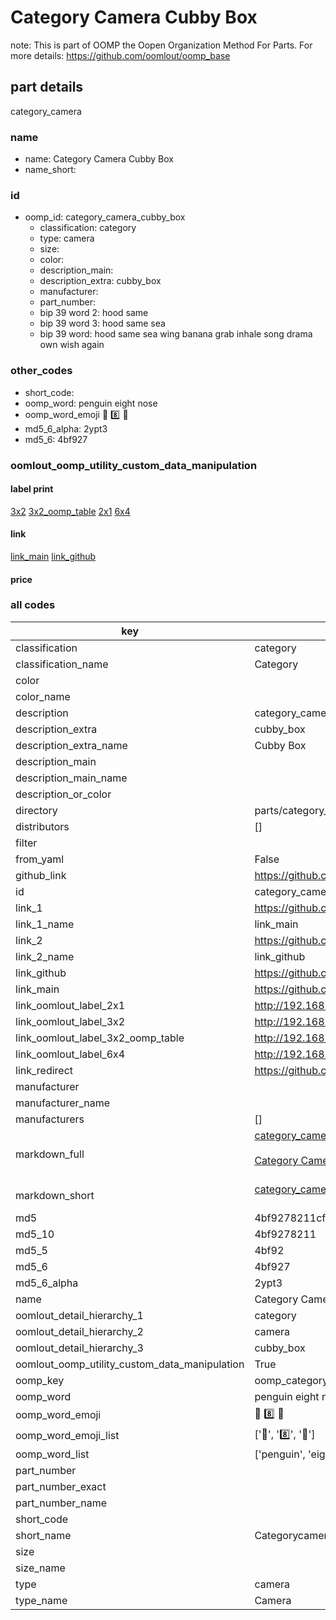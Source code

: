 # Category Camera Cubby Box  

note: This is part of OOMP the Oopen Organization Method For Parts. For more details: https://github.com/oomlout/oomp_base

##  part details
  



category_camera



### name
* name: Category Camera Cubby Box
* name_short: 
### id
* oomp_id: category_camera_cubby_box
  * classification: category
  * type: camera
  * size: 
  * color: 
  * description_main: 
  * description_extra: cubby_box
  * manufacturer: 
  * part_number: 
  * bip 39 word 2: hood same
  * bip 39 word 3: hood same sea
  * bip 39 word: hood same sea wing banana grab inhale song drama own wish again

### other_codes
* short_code: 
* oomp_word: penguin eight nose
* oomp_word_emoji :penguin: :eight: :nose:
* md5_6_alpha: 2ypt3
* md5_6: 4bf927






### oomlout_oomp_utility_custom_data_manipulation
#### label print
[3x2](http://192.168.1.245:1112/?label=oomp%202ypt3)
[3x2_oomp_table](http://192.168.1.108:1112/?label=oomp%202ypt3)
[2x1](http://192.168.1.242:1112/?label=oomp%202ypt3)
[6x4](http://192.168.1.55:1112/?label=oomp%202ypt3)    

#### link

[link_main](https://github.com/oomlout/oomlout_oomp_version_1_messy/tree/main/parts/category_camera_cubby_box) [link_github](https://github.com/oomlout/oomlout_oomp_version_1_messy/tree/main/parts/category_camera_cubby_box)                             

#### price







### all codes 
| key | value |  
| --- | --- |  
| classification | category |  
| classification_name | Category |  
| color |  |  
| color_name |  |  
| description | category_camera |  
| description_extra | cubby_box |  
| description_extra_name | Cubby Box |  
| description_main |  |  
| description_main_name |  |  
| description_or_color |   |  
| directory | parts/category_camera_cubby_box |  
| distributors | [] |  
| filter |  |  
| from_yaml | False |  
| github_link | https://github.com/oomlout/oomlout_oomp_part_src/tree/main/parts/category_camera_cubby_box |  
| id | category_camera_cubby_box |  
| link_1 | https://github.com/oomlout/oomlout_oomp_version_1_messy/tree/main/parts/category_camera_cubby_box |  
| link_1_name | link_main |  
| link_2 | https://github.com/oomlout/oomlout_oomp_version_1_messy/tree/main/parts/category_camera_cubby_box |  
| link_2_name | link_github |  
| link_github | https://github.com/oomlout/oomlout_oomp_version_1_messy/tree/main/parts/category_camera_cubby_box |  
| link_main | https://github.com/oomlout/oomlout_oomp_version_1_messy/tree/main/parts/category_camera_cubby_box |  
| link_oomlout_label_2x1 | http://192.168.1.242:1112/?label=oomp%202ypt3 |  
| link_oomlout_label_3x2 | http://192.168.1.245:1112/?label=oomp%202ypt3 |  
| link_oomlout_label_3x2_oomp_table | http://192.168.1.108:1112/?label=oomp%202ypt3 |  
| link_oomlout_label_6x4 | http://192.168.1.55:1112/?label=oomp%202ypt3 |  
| link_redirect | https://github.com/oomlout/oomlout_oomp_version_1_messy/tree/main/parts/category_camera_cubby_box |  
| manufacturer |  |  
| manufacturer_name |  |  
| manufacturers | [] |  
| markdown_full | [category_camera_cubby_box](none)<br>[](none)<br>[Category Camera Cubby Box](none)<br><br> |  
| markdown_short | [category_camera_cubby_box](none)<br><br> |  
| md5 | 4bf9278211cf2e7595091fbb83efbb6a |  
| md5_10 | 4bf9278211 |  
| md5_5 | 4bf92 |  
| md5_6 | 4bf927 |  
| md5_6_alpha | 2ypt3 |  
| name | Category Camera Cubby Box |  
| oomlout_detail_hierarchy_1 | category |  
| oomlout_detail_hierarchy_2 | camera |  
| oomlout_detail_hierarchy_3 | cubby_box |  
| oomlout_oomp_utility_custom_data_manipulation | True |  
| oomp_key | oomp_category_camera_cubby_box |  
| oomp_word | penguin eight nose |  
| oomp_word_emoji | :penguin: :eight: :nose: |  
| oomp_word_emoji_list | [':penguin:', ':eight:', ':nose:'] |  
| oomp_word_list | ['penguin', 'eight', 'nose'] |  
| part_number |  |  
| part_number_exact |  |  
| part_number_name |  |  
| short_code |  |  
| short_name | Categorycamera |  
| size |  |  
| size_name |  |  
| type | camera |  
| type_name | Camera |  
